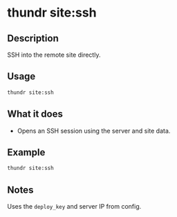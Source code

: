 # thundr site:ssh

## Description

SSH into the remote site directly.

## Usage

```bash
thundr site:ssh
```

## What it does

- Opens an SSH session using the server and site data.

## Example

```bash
thundr site:ssh
```

## Notes

Uses the `deploy_key` and server IP from config.

